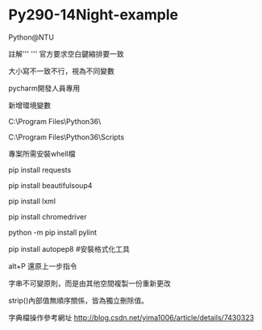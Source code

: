 ﻿# Py290-14Night-example

Python@NTU

註解'''  '''
官方要求空白鍵縮排要一致

大小寫不一致不行，視為不同變數

pycharm開發人員專用

新增環境變數

C:\Program Files\Python36\

C:\Program Files\Python36\Scripts

專案所需安裝whell檔

pip install requests

pip install beautifulsoup4

pip install lxml

pip install chromedriver

python -m pip install pylint  

pip install autopep8  #安裝格式化工具

alt+P 還原上一步指令

字串不可變原則，而是由其他空間複製一份重新更改

strip()內部值無順序關係，皆為獨立刪除值。

字典檔操作參考網址
http://blog.csdn.net/yima1006/article/details/7430323
